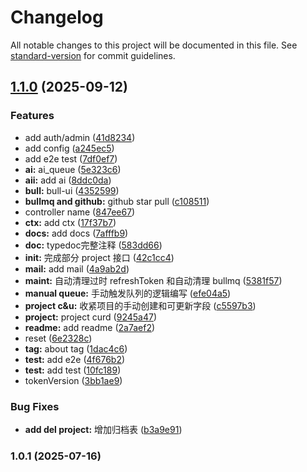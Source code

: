 # Changelog

All notable changes to this project will be documented in this file. See [standard-version](https://github.com/conventional-changelog/standard-version) for commit guidelines.

## [1.1.0](https://github.com/awillheartwu/github-star-organizer-backend/compare/v1.0.1...v1.1.0) (2025-09-12)


### Features

* add auth/admin ([41d8234](https://github.com/awillheartwu/github-star-organizer-backend/commit/41d8234293cb9f88c76944b83188e6fe441af80b))
* add config ([a245ec5](https://github.com/awillheartwu/github-star-organizer-backend/commit/a245ec5726d7808dd56f23056d93017fac9accc0))
* add e2e test ([7df0ef7](https://github.com/awillheartwu/github-star-organizer-backend/commit/7df0ef7d3ee3150c517986fcdd753111086ef4b5))
* **ai:** ai_queue ([5e323c6](https://github.com/awillheartwu/github-star-organizer-backend/commit/5e323c6bb04dc7465693fc14d7172b1ec3d66ba9))
* **aii:** add ai ([8ddc0da](https://github.com/awillheartwu/github-star-organizer-backend/commit/8ddc0da3ad69040ce2f46e54a7ff3ba5fa670f8d))
* **bull:** bull-ui ([4352599](https://github.com/awillheartwu/github-star-organizer-backend/commit/4352599ac2eb8ac9161874421cab19f1d3be1750))
* **bullmq and github:** github star pull ([c108511](https://github.com/awillheartwu/github-star-organizer-backend/commit/c1085110df22ade1b298481e086557d18a0e2012))
* controller name ([847ee67](https://github.com/awillheartwu/github-star-organizer-backend/commit/847ee67489f7a8234b71e231ee6e3ad5b2c2d94f))
* **ctx:** add ctx ([17f37b7](https://github.com/awillheartwu/github-star-organizer-backend/commit/17f37b7b183229f967fd2e358f6bc1f209b26bfd))
* **docs:** add docs ([7afffb9](https://github.com/awillheartwu/github-star-organizer-backend/commit/7afffb9eb67d83cd0d2768f61b78daf7e4a2c730))
* **doc:** typedoc完整注释 ([583dd66](https://github.com/awillheartwu/github-star-organizer-backend/commit/583dd6665b93524cf3d00f6b35a98e204c4bde33))
* **init:** 完成部分 project 接口 ([42c1cc4](https://github.com/awillheartwu/github-star-organizer-backend/commit/42c1cc4abf5cebc670bac0cc8e315725e2d73c47))
* **mail:** add mail ([4a9ab2d](https://github.com/awillheartwu/github-star-organizer-backend/commit/4a9ab2dab4bff6a4a73aead6835d1d67abe6ab94))
* **maint:** 自动清理过时 refreshToken 和自动清理 bullmq ([5381f57](https://github.com/awillheartwu/github-star-organizer-backend/commit/5381f57404dc7accb2c0d06d5a9115e7acc783e9))
* **manual queue:** 手动触发队列的逻辑编写 ([efe04a5](https://github.com/awillheartwu/github-star-organizer-backend/commit/efe04a5428621b4dc1b9e27e755b66b6a1ac1f5d))
* **project c&u:** 收紧项目的手动创建和可更新字段 ([c5597b3](https://github.com/awillheartwu/github-star-organizer-backend/commit/c5597b3572a5c30646619936639ca6b9196f2539))
* **project:** project curd ([9245a47](https://github.com/awillheartwu/github-star-organizer-backend/commit/9245a47cd7f11d31ca41f9a0efb1f170bb9d42de))
* **readme:** add readme ([2a7aef2](https://github.com/awillheartwu/github-star-organizer-backend/commit/2a7aef2c583f97374bcf26b42bb05caeb41ee0a8))
* reset ([6e2328c](https://github.com/awillheartwu/github-star-organizer-backend/commit/6e2328ccb1cbb6dd4eac34516e065d236ff87470))
* **tag:** about tag ([1dac4c6](https://github.com/awillheartwu/github-star-organizer-backend/commit/1dac4c669cbe50e57633a57ac4943142270d3ef8))
* **test:** add e2e ([4f676b2](https://github.com/awillheartwu/github-star-organizer-backend/commit/4f676b2a888f2703ac816587fd9681cf07d86c73))
* **test:** add test ([10fc189](https://github.com/awillheartwu/github-star-organizer-backend/commit/10fc18993d7af0de5e855f922732100dded68b6e))
* tokenVersion ([3bb1ae9](https://github.com/awillheartwu/github-star-organizer-backend/commit/3bb1ae9daec8c82baad01ddfb5682e9aaeb1d4cd))


### Bug Fixes

* **add del project:** 增加归档表 ([b3a9e91](https://github.com/awillheartwu/github-star-organizer-backend/commit/b3a9e91b999c7804cc2dca22d50b025dd5595e39))

### 1.0.1 (2025-07-16)

